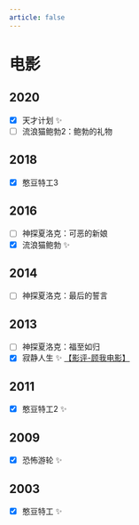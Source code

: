 ```yaml
---
article: false
---
```


# 电影

## 2020

- [x] 天才计划 ✨
- [ ] 流浪猫鲍勃2：鲍勃的礼物

## 2018

- [x] 憨豆特工3

## 2016

- [ ] 神探夏洛克：可恶的新娘
- [x] 流浪猫鲍勃 ✨

## 2014

- [ ] 神探夏洛克：最后的誓言

## 2013

- [ ] 神探夏洛克：福至如归
- [x] 寂静人生 ✨ [【影评-顾我电影】](https://www.bilibili.com/video/BV1qg411R7Tg/)

## 2011

- [x] 憨豆特工2 ✨

## 2009

- [x] 恐怖游轮 ✨

## 2003

- [x] 憨豆特工 ✨